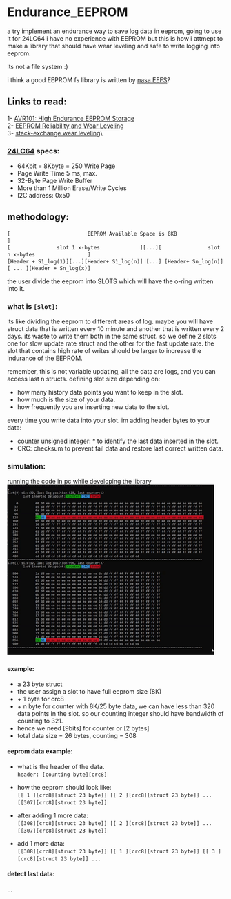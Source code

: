 # Endurance_EEPROM
a try implement an endurance way to save log data in eeprom, going to use it for 24LC64 
i have no experience with EEPROM but this is how i attmept to make a library that should have wear leveling and safe to write logging into eeprom. 

its not a file system :)

i think a good EEPROM fs library is written by [nasa EEFS](https://github.com/nasa/eefs)?


## Links to read:

1- [AVR101: High Endurance EEPROM Storage](http://ww1.microchip.com/downloads/en/AppNotes/doc2526.pdf)\
2- [EEPROM Reliability and Wear Leveling](http://www.mosaic-industries.com/embedded-systems/sbc-single-board-computers/freescale-hcs12-9s12-c-language/instrument-control/eeprom-lifetime-reliability-wear-leveling)\
3- [stack-exchange wear leveling](https://electronics.stackexchange.com/questions/60342/wear-leveling-on-a-microcontrollers-eeprom)\




### [24LC64](http://ww1.microchip.com/downloads/en/DeviceDoc/21189T.pdf) specs:
*  64Kbit = 8Kbyte = 250 Write Page
*  Page Write Time 5 ms, max.
*  32-Byte Page Write Buffer
*  More than 1 Million Erase/Write Cycles
*  I2C address: 0x50


## methodology:
```
[                         EEPROM Available Space is 8KB                                         ]
[               slot 1 x-bytes             ][...][               slot n x-bytes                 ]
[Header + S1_log(1)][...][Header+ S1_log(n)] [...] [Header+ Sn_log(n)][ ... ][Header + Sn_log(x)]
```

the user divide the eeprom into SLOTS which will have the o-ring written into it.

### what is `[slot]`:

its like dividing the eeprom to different areas of log. maybe you will have struct data that is written every 10 minute and another that is written every 2 days. its waste to write them both in the same struct. so we define 2 slots one for slow update rate struct and the other for the fast update rate.
the slot that contains high rate of writes should be larger to increase the indurance of the EEPROM.

remember, this is not variable updating, all the data are logs, and you can access last n structs.
defining slot size depending on:
- how many history data points you want to keep in the slot.
- how much is the size of your data.
- how frequently you are inserting new data to the slot.

every time you write data into your slot. im adding header bytes to your data:
- counter unsigned integer: * to identify the last data inserted in the slot.
- CRC: checksum to prevent fail data and restore last correct written data.

### simulation:
running the code in pc while developing the library
![img](Test_simulation/eels_simulation.gif)

#### example:
- a 23 byte struct
- the user assign a slot to have full eeprom size (8K)
- \+ 1 byte for crc8
- \+ n byte for counter
with 8K/25 byte data, we can have less than 320 data points in the slot.
so our counting integer should have bandwidth of counting to 321. 
- hence we need [9bits] for counter or [2 bytes]
- total data size = 26 bytes, counting = 308

    
#### eeprom data example:
* what is the header of the data.\
`header: [counting byte][crc8]`

* how the eeprom should look like:\
` [[ 1 ][crc8][struct 23 byte]] [[ 2 ][crc8][struct 23 byte]] ... [[307][crc8][struct 23 byte]] `

* after adding 1 more data:\
` [[308][crc8][struct 23 byte]] [[ 2 ][crc8][struct 23 byte]] ... [[307][crc8][struct 23 byte]] `

* add 1 more data:\
` [[308][crc8][struct 23 byte]] [[ 1 ][crc8][struct 23 byte]] [[ 3 ][crc8][struct 23 byte]] ... `

#### detect last data:
...
